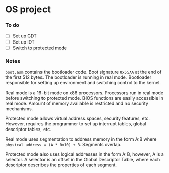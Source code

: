 # OS project

### To do 
- [ ] Set up GDT
- [ ] Set up IDT
- [ ] Switch to protected mode

### Notes

`boot.asm` contains the bootloader code. Boot signature `0x55AA` at the end of the first 512 bytes. The bootloader is running in real mode. Bootloader responsible for setting up environment and switching control to the kernel.

Real mode is a 16-bit mode on x86 processors. Processors run in real mode before switching to protected mode. BIOS functions are easily accessible in real mode. Amount of memory available is restricted and no security mechanisms.

Protected mode allows virtual address spaces, security features, etc. However, requires the programmer to set up interrupt tables, global descriptor tables, etc.

Real mode uses segmentation to address memory in the form A:B where `physical address = (A * 0x10) + B`. Segments overlap.

Protected mode also uses logical addresses in the form A:B, however, A is a selector. A selector is an offset in the Global Descriptor Table, where each descriptor describes the properties of each segment.
